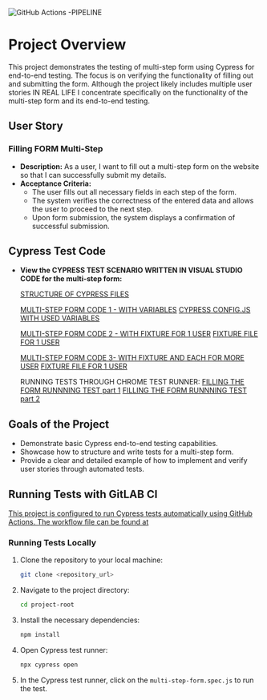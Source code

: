 ![GitHub Actions -PIPELINE](https://github.com/Peter-QA-testing-Journey/PROJECT--PRACTICE_SKILL_IN-CYPRESS/workflows/Cypress%20Tests/badge.svg)



# Project Overview

This project demonstrates the testing of multi-step form using Cypress for end-to-end testing. 
The focus is on verifying the functionality of filling out and submitting the form. Although the project likely includes multiple user stories IN REAL LIFE 
I concentrate specifically on the functionality of the multi-step form and its end-to-end testing.

## User Story

### Filling FORM Multi-Step 
- **Description:** As a user, I want to fill out a multi-step form on the website so that I can successfully submit my details.
- **Acceptance Criteria:**
  - The user fills out all necessary fields in each step of the form.
  - The system verifies the correctness of the entered data and allows the user to proceed to the next step.
  - Upon form submission, the system displays a confirmation of successful submission.


## Cypress Test Code

- **View the CYPRESS TEST SCENARIO WRITTEN IN VISUAL STUDIO CODE for the multi-step form:**

  [STRUCTURE OF CYPRESS FILES](https://github.com/Peter-QA-testing-Journey/PROJECT--PRACTICE_SKILL_IN-CYPRESS/blob/main/WHOLE%20STRUCTURE.png)

  [MULTI-STEP FORM CODE 1 - WITH VARIABLES](https://github.com/Peter-QA-testing-Journey/PROJECT--PRACTICE_SKILL_IN-CYPRESS/blob/main/cypress/e2e/Fill_Form_1_with_variables_from_cypress.config.json_.cy.js)
   [CYPRESS CONFIG.JS WITH USED VARIABLES](https://github.com/Peter-QA-testing-Journey/PROJECT--PRACTICE_SKILL_IN-CYPRESS/blob/main/cypress.config.js)
  
  [MULTI-STEP FORM CODE 2 - WITH FIXTURE FOR 1 USER](https://github.com/Peter-QA-testing-Journey/PROJECT--PRACTICE_SKILL_IN-CYPRESS/blob/main/cypress/e2e/Fill_Form_2_with_fixture_file.cy.js)
  [FIXTURE FILE FOR 1 USER](https://github.com/Peter-QA-testing-Journey/PROJECT--PRACTICE_SKILL_IN-CYPRESS/blob/main/cypress/fixtures/Fill_Form_DATA_1_USER.json)
  
  [MULTI-STEP FORM CODE 3- WITH FIXTURE AND EACH FOR MORE USER](https://github.com/Peter-QA-testing-Journey/PROJECT--PRACTICE_SKILL_IN-CYPRESS/blob/main/cypress/e2e/Fill_Form_3_with_fixture_file_and_each.cy.js)
  [FIXTURE FILE FOR 1 USER](https://github.com/Peter-QA-testing-Journey/PROJECT--PRACTICE_SKILL_IN-CYPRESS/blob/main/cypress/fixtures/Fill_Form_DATA_MORE_USERS.json)

  RUNNING TESTS THROUGH CHROME TEST RUNNER:
  [FILLING THE FORM RUNNNING TEST part 1](https://github.com/Peter-QA-testing-Journey/PROJECT--PRACTICE_SKILL_IN-CYPRESS/blob/main/cypress%20test%20runner%20through%20chrome337.png)
  [FILLING THE FORM RUNNNING TEST part 2](https://github.com/Peter-QA-testing-Journey/PROJECT--PRACTICE_SKILL_IN-CYPRESS/blob/main/cypress%20test%20runner%20through%20chrome337.png)
## Goals of the Project

- Demonstrate basic Cypress end-to-end testing capabilities.
- Showcase how to structure and write tests for a multi-step form.
- Provide a clear and detailed example of how to implement and verify user stories through automated tests.

## Running Tests with GitLAB CI

[This project is configured to run Cypress tests automatically using GitHub Actions. The workflow file can be found at](https://github.com/Peter-QA-testing-Journey/PROJECT--PRACTICE_SKILL_IN-CYPRESS/blob/main/.gitlab-ci.yml)

### Running Tests Locally

1. Clone the repository to your local machine:

    ```bash
    git clone <repository_url>
    ```

2. Navigate to the project directory:

    ```bash
    cd project-root
    ```

3. Install the necessary dependencies:

    ```bash
    npm install
    ```

4. Open Cypress test runner:

    ```bash
    npx cypress open
    ```

5. In the Cypress test runner, click on the `multi-step-form.spec.js` to run the test.

